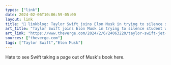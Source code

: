 ```yaml
---
types: ["link"]
date: 2024-02-06T10:06:59-05:00
layout: link
title: "🔗 linkblog: Taylor Swift joins Elon Musk in trying to silence student who tracks celebrity jets'"
art_title: "Taylor Swift joins Elon Musk in trying to silence student who tracks celebrity jets"
art_link: "https://www.theverge.com/2024/2/6/24063220/taylor-swift-jet-public-data-social-media"
sources: ["theverge.com"]
tags: ["Taylor Swift","Elon Musk"]
---
```

Hate to see Swift taking a page out of Musk's book here.
